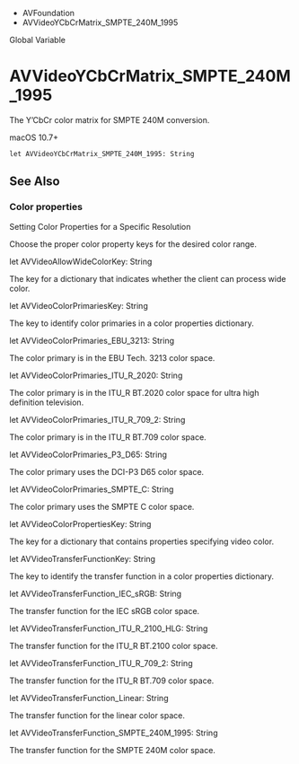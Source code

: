 

- AVFoundation
-  AVVideoYCbCrMatrix_SMPTE_240M_1995 

Global Variable

# AVVideoYCbCrMatrix_SMPTE_240M_1995

The Y’CbCr color matrix for SMPTE 240M conversion.

macOS 10.7+

``` source
let AVVideoYCbCrMatrix_SMPTE_240M_1995: String
```

## See Also

### Color properties

Setting Color Properties for a Specific Resolution

Choose the proper color property keys for the desired color range.

let AVVideoAllowWideColorKey: String

The key for a dictionary that indicates whether the client can process wide color.

let AVVideoColorPrimariesKey: String

The key to identify color primaries in a color properties dictionary.

let AVVideoColorPrimaries_EBU_3213: String

The color primary is in the EBU Tech. 3213 color space.

let AVVideoColorPrimaries_ITU_R_2020: String

The color primary is in the ITU_R BT.2020 color space for ultra high definition television.

let AVVideoColorPrimaries_ITU_R_709_2: String

The color primary is in the ITU_R BT.709 color space.

let AVVideoColorPrimaries_P3_D65: String

The color primary uses the DCI-P3 D65 color space.

let AVVideoColorPrimaries_SMPTE_C: String

The color primary uses the SMPTE C color space.

let AVVideoColorPropertiesKey: String

The key for a dictionary that contains properties specifying video color.

let AVVideoTransferFunctionKey: String

The key to identify the transfer function in a color properties dictionary.

let AVVideoTransferFunction_IEC_sRGB: String

The transfer function for the IEC sRGB color space.

let AVVideoTransferFunction_ITU_R_2100_HLG: String

The transfer function for the ITU_R BT.2100 color space.

let AVVideoTransferFunction_ITU_R_709_2: String

The transfer function for the ITU_R BT.709 color space.

let AVVideoTransferFunction_Linear: String

The transfer function for the linear color space.

let AVVideoTransferFunction_SMPTE_240M_1995: String

The transfer function for the SMPTE 240M color space.

